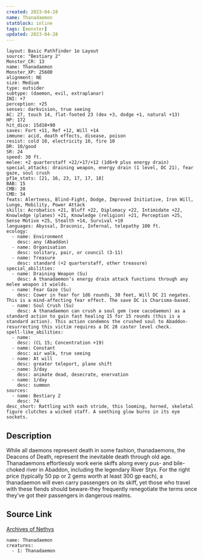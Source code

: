 ```yaml
---
created: 2023-04-28
name: Thanadaemon
statblock: inline
tags: [monster]
updated: 2023-04-28
---
```

```statblock
layout: Basic Pathfinder 1e Layout
source: "Bestiary 2"
Monster_CR: 13
name: Thanadaemon
Monster_XP: 25600
alignment: NE
size: Medium
type: outsider
subtype: (daemon, evil, extraplanar)
INI: +7
perception: +25
senses: darkvision, true seeing
AC: 27, touch 14, flat-footed 23 (dex +3, dodge +1, natural +13)
HP: 172
hit_dice: 15d10+90
saves: Fort +11, Ref +12, Will +14
immune: acid, death effects, disease, poison
resist: cold 10, electricity 10, fire 10
DR: 10/good
SR: 24
speed: 30 ft.
melee: +2 quarterstaff +22/+17/+12 (1d6+9 plus energy drain)
special_attacks: draining weapon, energy drain (1 level, DC 21), fear gaze, soul crush
pf1e_stats: [21, 16, 23, 17, 17, 18]
BAB: 15
CMB: 20
CMD: 34
feats: Alertness, Blind-Fight, Dodge, Improved Initiative, Iron Will, Lunge, Mobility, Power Attack
skills: Acrobatics +21, Bluff +22, Diplomacy +22, Intimidate +22, Knowledge (planes) +21, Knowledge (religion) +21, Perception +25, Sense Motive +25, Stealth +14, Survival +10
languages: Abyssal, Draconic, Infernal, telepathy 100 ft.
ecology:
  - name: Environment
    desc: any (Abaddon)
  - name: Organisation
    desc: solitary, pair, or council (3-11)
  - name: Treasure
    desc: standard (+2 quarterstaff, other treasure)
special_abilities:
  - name: Draining Weapon (Su)
    desc: A thanadaemon’s energy drain attack functions through any melee weapon it wields.
  - name: Fear Gaze (Su)
    desc: Cower in fear for 1d6 rounds, 30 feet, Will DC 21 negates. This is a mind-affecting fear effect. The save DC is Charisma-based.
  - name: Soul Crush (Su)
    desc: A thanadaemon can crush a soul gem (see cacodaemon) as a standard action to gain fast healing 15 for 15 rounds (this is a standard action). This action condemns the crushed soul to Abaddon-resurrecting this victim requires a DC 28 caster level check.
spell-like_abilities:
  - name:
    desc: (CL 15; Concentration +19)
  - name: Constant
    desc: air walk, true seeing
  - name: At will
    desc: greater teleport, plane shift
  - name: 3/day
    desc: animate dead, desecrate, enervation
  - name: 1/day
    desc: summon
sources:
  - name: Bestiary 2
    desc: 74
desc_short: Rattling with each stride, this looming, horned, skeletal figure clutches a wicked staff. A seething glow burns in its eye sockets. 
```
## Description
While all daemons represent death in some fashion, thanadaemons, the Deacons of Death, represent the inevitable death through old age. Thanadaemons effortlessly work eerie skiffs along every pus- and bile-choked river in Abaddon, including the legendary River Styx. For the right price (typically 50 pp or 2 gems worth at least 300 gp each), a thanadaemon will even carry passengers on its skiff, yet those who travel with these fiends should beware-they frequently renegotiate the terms once they’ve got their passengers in dangerous realms.
## Source Link
[Archives of Nethys](https://aonprd.com/MonsterDisplay.aspx?ItemName=Thanadaemon)
```encounter-table
name: Thanadaemon
creatures:
  - 1: Thanadaemon
```
